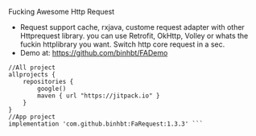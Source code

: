 Fucking Awesome Http Request
- Request support cache, rxjava, custome request adapter with other Httprequest library. you can use Retrofit, OkHttp, Volley or whats the fuckin httplibrary you want. Switch http core request in a sec.
-  Demo at:
https://github.com/binhbt/FADemo

```
//All project
allprojects {
    repositories {
        google()
        maven { url "https://jitpack.io" }
    }
}
//App project
implementation 'com.github.binhbt:FaRequest:1.3.3' ```
        

